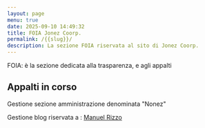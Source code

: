 ```yaml
---
layout: page
menu: true
date: 2025-09-10 14:49:32
title: FOIA Jonez Coorp.
permalink: /{{slug}}/
description: La sezione FOIA riservata al sito di Jonez Coorp.
---
```

F﻿OIA: è la sezione dedicata alla trasparenza, e agli appalti



## A﻿ppalti in corso

G﻿estione sezione amministrazione denominata "Nonez"

G﻿estione blog riservata a : [Manuel Rizzo](https://jonez.it/authors/map-layout-author-photo-https-encrypted-tbn0-gstatic-com-images-q-tbn-and9gctnz9ufsdkaqff4qtzxl8ifmf6ocdndajzzea-s-name-manuel-rizzo-display_name-manuel-rizzo-position-editore-bio-manuel-faccio-il-classico-e-sono-al/)